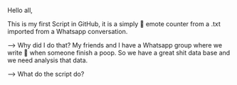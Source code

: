 Hello all,

This is my first Script in GitHub, it is a simply 💩 emote counter from a .txt imported from a Whatsapp conversation.


--> Why did I do that?
My friends and I have a Whatsapp group where we write 💩 when someone finish a poop. So we have a great shit data base and we need analysis that data.

--> What do the script do?



